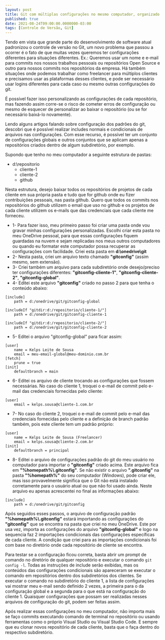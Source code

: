 ```yaml
---
layout: post
title: Git com múltiplas configurações no mesmo computador, organizado por subdiretórios
published: true
date: 2021-08-24T09:00:00.0000000-03:00
tags: [Controle de Versão, Git]
---
```


Tendo em vista que grande parte do desenvolvimento de software atual padronizou o controle de versão no Git, um novo problema que passou a ocorrer é o fato de que muitas vezes queremos ter configurações diferentes para situações diferentes. Ex.: Queremos usar um nome e e-mail para commits nos nossos trabalhos pessoais ou repositórios Open Source e outro para nossos commits nos repositórios da empresa. Há também situações onde podemos trabalhar como freelancer para múltiplos clientes e precisamos usar as plataformas desses clientes, e pode ser necessário usar logins diferentes para cada caso ou mesmo outras configurações do git.
<!--more-->

É possível fazer isso personalizando as configurações de cada repositório, mas fazendo assim corre-se o risco de cometer erros de configuração ou mesmo de esquecer de personalizar ao baixar o repositório (ou se for necessário baixá-lo novamente).

Lendo alguns artigos falando sobre configuração dos padrões do git, descobri que é possível realizar includes normais e condicionais de arquivos nas configurações. Com esse recurso, é possível ter um conjunto de configurações globais e outros conjuntos que se aplicam apenas a repositórios criados dentro de algum subdiretório, por exemplo.

Supondo que tenho no meu computador a seguinte estrutura de pastas:

- d:\repositorio
	- cliente-1
	- cliente-2
	- github

Nesta estrutura, desejo baixar todos os repositórios de projetos de cada cliente em sua própria pasta e tudo que for github onde eu fizer contribuições pessoais, nas pasta github. Quero que todos os commits nos repositórios do github utilizem o email que uso no github e os projetos de cada cliente utilizem os e-mails que das credenciais que cada cliente me forneceu.

- 1- Para fazer isso, meu primeiro passo foi criar uma pasta onde vou gravar minhas configurações personalizadas. Escolhi criar esta pasta no meu OneDrive pessoal, para que essas configurações fiquem guardadas na nuvem e sejam replicadas nos meus outros computadores ou quando eu formatar este computador possa recuperar as configurações com facilidade. Criei esta pasta em **d:\onedrive\git**
- 2- Nesta pasta, criei um arquivo texto chamado **"gitconfig"** (assim mesmo, sem extensão).
- 3- Criei também um arquivo para cada subdiretório onde desejo/preciso ter configurações diferentes: **"gitconfig-cliente-1"**, **"gitconfig-cliente-2"**, **"gitconfig-global"**.
- 4- Editei este arquivo **"gitconfig"** criado no passo 2 para que tenha o conteúdo abaixo:

```
[include]
	path = d:/onedrive/git/gitconfig-global

[includeIf "gitdir:d:/repositorio/cliente-1/"]
	path = d:/onedrive/git/gitconfig-cliente-1

[includeIf "gitdir:d:/repositorio/cliente-2/"]
	path = d:/onedrive/git/gitconfig-cliente-2
```

- 5- Editei o arquivo "gitconfig-global" para ficar assim:

```
[user]
	name = Kelps Leite de Sousa
	email = meu-email-global@meu-dominio.com.br
[fetch]
	prune = true
[init]
	defaultbranch = main
```

- 6- Editei os arquivo de cliente trocando as configurações que fossem necessárias. No caso do cliente 1, troquei o e-mail de commit pelo e-mail das credenciais fornecidas pelo cliente:

```
[user]
	email = kelps.sousa@cliente-1.com.br
```

- 7- No caso do cliente 2, troquei o e-mail de commit pelo e-mail das credenciais fornecidas pelo cliente e a definição de branch padrão também, pois este cliente tem um padrão próprio:

```
[user]
	name = Kelps Leite de Sousa (Freelancer)
	email = kelps.sousa@cliente-2.com.br
[init]
	defaultbranch = principal
```

- 8- Editei o arquivo de configurações padrão do git do meu usuário no computador para importar o **"gitconfig"** criado acima. Este arquivo fica em **"%homepath%\\.gitconfig"**. Se não existir o arquivo **".gitconfig"** na pasta **"%homepath%"** do seu computador (Windows), pode criar ele, mas isso provavelmente significa que o Git não está instalado corretamente para o usuário atual ou que não foi usado ainda. Neste arquivo eu apenas acrescentei no final as informações abaixo:

```
[include]
	path = d:/onedrive/git/gitconfig
```

Após seguidos esses passos, o arquivo de configuração padrão **"%homepath%\\.gitconfig"** estará importando as configurações do **"gitconfig"** que se encontra na pasta que criei no meu OneDrive. Este por usa vez, importa as configurações do arquivo **"gitconfig-global"** e logo na sequencia faz 2 importações condicionais das configurações específicas de cada cliente. A condição que criei para as importações condicionais foi com base no diretório onde cada repositório de cliente se encontra.

Para testar se a configuração ficou correta, basta abrir um prompt de comando no diretório de qualquer repositório e executar o comando ```git config -l```. Todas as instruções de include serão exibidas, mas os conteúdos das configurações condicionais são apareceram se executar o comando em repositórios dentro dos subdiretórios dos clientes. Se executar o comando no subdiretório do cliente 1, a lista de configurações vai mostrar meu e-mail sendo definido 2 vezes, a primeira para o da configuração global e a segunda para o que está na configuração do cliente 1.
Quaisquer configurações que possam ser realizadas nesses arquivos de configuração do git, podem ser feitas assim.

Após realizar essas configurações no meu computador, não importa mais se faço commits executando comando de terminal no repositório ou usando ferramentas como o próprio Visual Studio ou Visual Studio Code. E sempre que eu clonar novos repositório de cada cliente, basta que o faça dentro do respectivo subdiretório.
